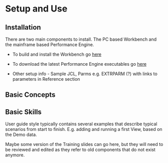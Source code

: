 # Setup and Use

## Installation 
There are two main components to install. The PC based Workbench and the mainframe based Performance Engine.

- To build and install the Workbench go [here](https://github.com/genevaers/Workbench)

- To download the latest Performance Engine executables go [here](https://github.com/genevaers/Performance-Engine/releases)

- Other setup info - Sample JCL, Parms e.g. EXTRPARM (?) with links to parameters in Reference section

## Basic Concepts

## Basic Skills

User guide style typically contains several examples that describe typical scenarios from start to finish.
E.g. adding and running a first View, based on the Demo data.

Maybe some version of the Training slides can go here, but they will need to be reviewed and edited as they refer to old components that do not exist anymore. 

